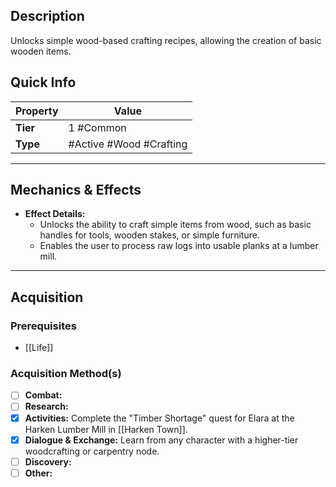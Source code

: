 ## Description
Unlocks simple wood-based crafting recipes, allowing the creation of basic wooden items.

## Quick Info
| Property | Value                  |
| -------- | -----------------------|
| **Tier** | 1 #Common              |
| **Type** | #Active #Wood #Crafting|

---

## Mechanics & Effects
- **Effect Details:**
    - Unlocks the ability to craft simple items from wood, such as basic handles for tools, wooden stakes, or simple furniture.
    - Enables the user to process raw logs into usable planks at a lumber mill.

---

## Acquisition
### Prerequisites
- [[Life]]

### Acquisition Method(s)
- [ ] **Combat:** 
- [ ] **Research:** 
- [x] **Activities:** Complete the "Timber Shortage" quest for Elara at the Harken Lumber Mill in [[Harken Town]].
- [x] **Dialogue & Exchange:** Learn from any character with a higher-tier woodcrafting or carpentry node.
- [ ] **Discovery:** 
- [ ] **Other:**
